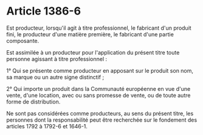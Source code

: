 # Article 1386-6

Est producteur, lorsqu'il agit à titre professionnel, le fabricant d'un produit fini, le producteur d'une matière première, le fabricant d'une partie composante.

Est assimilée à un producteur pour l'application du présent titre toute personne agissant à titre professionnel :

1° Qui se présente comme producteur en apposant sur le produit son nom, sa marque ou un autre signe distinctif ;

2° Qui importe un produit dans la Communauté européenne en vue d'une vente, d'une location, avec ou sans promesse de vente, ou de toute autre forme de distribution.

Ne sont pas considérées comme producteurs, au sens du présent titre, les personnes dont la responsabilité peut être recherchée sur le fondement des articles 1792 à 1792-6 et 1646-1.
